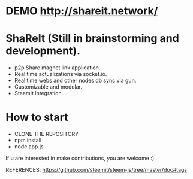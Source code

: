 # DEMO http://shareit.network/

# ShaReIt (Still in brainstorming and development).
  - p2p Share magnet link application.
  - Real time actualizations via socket.io.
  - Real time webs and other nodes db sync via gun.
  - Customizable and modular.
  - SteemIt integration.
  
# How to start

  - CLONE THE REPOSITORY
  - npm install
  - node app.js

If u are interested in make contributions, you are welcome :)


REFERENCES:
https://github.com/steemit/steem-js/tree/master/doc#tags
